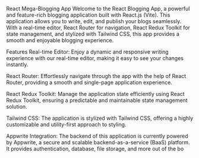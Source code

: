 React Mega-Blogging App
Welcome to the React Blogging App, a powerful and feature-rich blogging application built with React.js (Vite). This application allows you to write, edit, and publish your blogs seamlessly. With a real-time editor, React Router for navigation, React Redux Toolkit for state management, and stylized with Tailwind CSS, this app provides a smooth and enjoyable blogging experience.

Features
Real-time Editor: Enjoy a dynamic and responsive writing experience with our real-time editor, making it easy to see your changes instantly.

React Router: Effortlessly navigate through the app with the help of React Router, providing a smooth and single-page application experience.

React Redux Toolkit: Manage the application state efficiently using React Redux Toolkit, ensuring a predictable and maintainable state management solution.

Tailwind CSS: The application is stylized with Tailwind CSS, offering a highly customizable and utility-first approach to styling.

Appwrite Integration: The backend of this application is currently powered by Appwrite, a secure and scalable backend-as-a-service (BaaS) platform. It provides authentication, database, file storage, and more out of the bo
